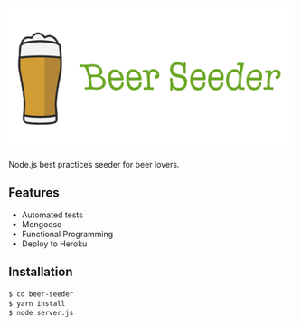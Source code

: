 ![Beer Seeder](beer_seeder.png?raw=true)

Node.js best practices seeder for beer lovers.

## Features

- Automated tests
- Mongoose
- Functional Programming
- Deploy to Heroku

## Installation

```sh
$ cd beer-seeder
$ yarn install
$ node server.js
```